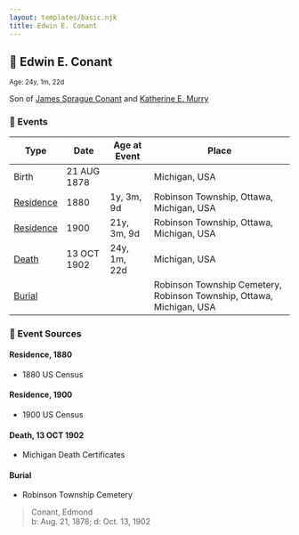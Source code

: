 ```yaml
---
layout: templates/basic.njk
title: Edwin E. Conant
---
```

## 🔵 Edwin E. Conant
<small>Age: 24y, 1m, 22d</small>

Son of [James Sprague Conant](/people/6/62404416) and [Katherine E. Murry](/people/2/25746290)

### 📆 Events

Type | Date | Age at Event | Place
------ | ------ | ------ | ------
Birth | 21 AUG 1878 |  | Michigan, USA
[Residence](#event-event-0) | 1880 | 1y, 3m, 9d | Robinson Township, Ottawa, Michigan, USA
[Residence](#event-event-1) | 1900 | 21y, 3m, 9d | Robinson Township, Ottawa, Michigan, USA
[Death](#event-event-5) | 13 OCT 1902 | 24y, 1m, 22d | Michigan, USA
[Burial](#event-event-6) |  |  | Robinson Township Cemetery, Robinson Township, Ottawa, Michigan, USA

### 📰 Event Sources

#### <a id="event-event-0"></a> Residence, 1880
* 1880 US Census

#### <a id="event-event-1"></a> Residence, 1900
* 1900 US Census

#### <a id="event-event-5"></a> Death, 13 OCT 1902
* Michigan Death Certificates

#### <a id="event-event-6"></a> Burial
* Robinson Township Cemetery
>   
  > Conant, Edmond  
  > b: Aug. 21, 1878; d: Oct. 13, 1902
